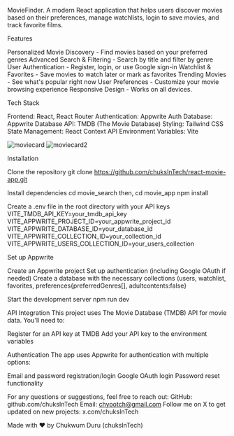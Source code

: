MovieFinder.
A modern React application that helps users discover movies based on their preferences, manage watchlists, login to save movies, and track favorite films.

Features

Personalized Movie Discovery - Find movies based on your preferred genres
Advanced Search & Filtering - Search by title and filter by genre
User Authentication - Register, login, or use Google sign-in
Watchlist & Favorites - Save movies to watch later or mark as favorites
Trending Movies - See what's popular right now
User Preferences - Customize your movie browsing experience
Responsive Design - Works on all devices.

Tech Stack

Frontend: React, React Router
Authentication: Appwrite Auth
Database: Appwrite Database
API: TMDB (The Movie Database)
Styling: Tailwind CSS
State Management: React Context API
Environment Variables: Vite

![moviecard](https://github.com/user-attachments/assets/66b63c7d-5428-438d-af7b-835a48d13c19)
![moviecard2](https://github.com/user-attachments/assets/2962b378-50e1-4943-b895-fbc1209860d5)


Installation

Clone the repository
git clone https://github.com/chuksInTech/react-movie-app.git

Install dependencies
cd movie_search then, cd movie_app
npm install

Create a .env file in the root directory with your API keys
VITE_TMDB_API_KEY=your_tmdb_api_key
VITE_APPWRITE_PROJECT_ID=your_appwrite_project_id
VITE_APPWRITE_DATABASE_ID=your_database_id
VITE_APPWRITE_COLLECTION_ID=your_collection_id
VITE_APPWRITE_USERS_COLLECTION_ID=your_users_collection

Set up Appwrite

Create an Appwrite project
Set up authentication (including Google OAuth if needed)
Create a database with the necessary collections (users, watchlist, favorites, preferences{preferredGenres[], adultcontents:false}

Start the development server
npm run dev

API Integration
This project uses The Movie Database (TMDB) API for movie data. You'll need to:

Register for an API key at TMDB
Add your API key to the environment variables

Authentication
The app uses Appwrite for authentication with multiple options:

Email and password registration/login
Google OAuth login
Password reset functionality

For any questions or suggestions, feel free to reach out:
GitHub: github.com/chuksInTech
Email: chyootch@gmail.com
Follow me on X to get updated on new projects: x.com/chuksInTech

Made with ❤️ by Chukwum Duru (chuksInTech)

